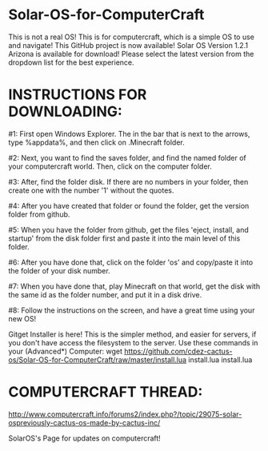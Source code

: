 # Solar-OS-for-ComputerCraft
This is not a real OS! This is for computercraft, which is a simple OS to use and navigate!
This GitHub project is now available! 
Solar OS Version 1.2.1 Arizona is available for download!
Please select the latest version from the dropdown list for the best experience.
# INSTRUCTIONS FOR DOWNLOADING:
#1: First open Windows Explorer. The in the bar that is next to the arrows, type %appdata%, and then click on .Minecraft folder.

#2: Next, you want to find the saves folder, and find the named folder of your computercraft world. Then, click on the computer folder.

#3: After, find the folder disk. If there are no numbers in your folder, then create one with the number '1' without the quotes.

#4: After you have created that folder or found the folder, get the version folder from github.

#5: When you have the folder from github, get the files 'eject, install, and startup' from the disk folder first and paste it into the main level of this folder.

#6: After you have done that, click on the folder 'os' and copy/paste it into the folder of your disk number.

#7: When you have done that, play Minecraft on that world, get the disk with the same id as the folder number, and put it in a disk drive.

#8: Follow the instructions on the screen, and have a great time using your new OS!

Gitget Installer is here! This is the simpler method, and easier for servers, if you don't have access the filesystem to the server.
Use these commands in your (Advanced*) Computer:
wget https://github.com/cdez-cactus-os/Solar-OS-for-ComputerCraft/raw/master/install.lua install.lua
install.lua


# COMPUTERCRAFT THREAD:
http://www.computercraft.info/forums2/index.php?/topic/29075-solar-ospreviously-cactus-os-made-by-cactus-inc/

SolarOS's Page for updates on computercraft!
